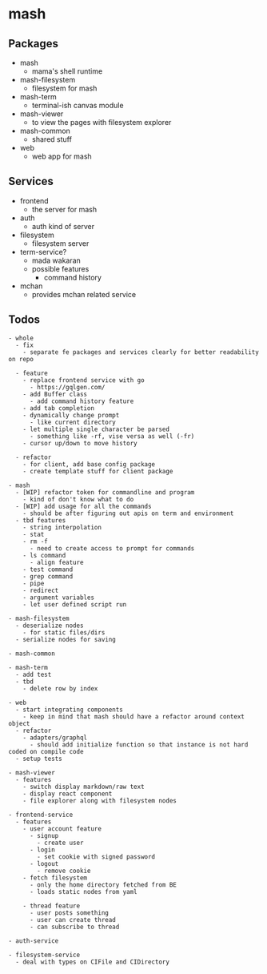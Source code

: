 # mash

## Packages

- mash
  - mama's shell runtime
- mash-filesystem
  - filesystem for mash
- mash-term
  - terminal-ish canvas module
- mash-viewer
  - to view the pages with filesystem explorer
- mash-common
  - shared stuff
- web
  - web app for mash

## Services
- frontend
  - the server for mash
- auth
  - auth kind of server
- filesystem
  - filesystem server
- term-service?
  - mada wakaran
  - possible features
    - command history
- mchan
  - provides mchan related service

## Todos

```
- whole
  - fix
    - separate fe packages and services clearly for better readability on repo

  - feature
    - replace frontend service with go
      - https://gqlgen.com/
    - add Buffer class
      - add command history feature
    - add tab completion
    - dynamically change prompt
      - like current directory
    - let multiple single character be parsed
      - something like -rf, vise versa as well (-fr)
    - cursor up/down to move history

  - refactor
    - for client, add base config package
    - create template stuff for client package

- mash
  - [WIP] refactor token for commandline and program
    - kind of don't know what to do
  - [WIP] add usage for all the commands
    - should be after figuring out apis on term and environment
  - tbd features
    - string interpolation
    - stat
    - rm -f
      - need to create access to prompt for commands
    - ls command
      - align feature
    - test command
    - grep command
    - pipe
    - redirect
    - argument variables
    - let user defined script run

- mash-filesystem
  - deserialize nodes
    - for static files/dirs
  - serialize nodes for saving

- mash-common

- mash-term
  - add test
  - tbd
    - delete row by index

- web
  - start integrating components
    - keep in mind that mash should have a refactor around context object
  - refactor
    - adapters/graphql
      - should add initialize function so that instance is not hard coded on compile code
  - setup tests

- mash-viewer
  - features
    - switch display markdown/raw text
    - display react component
    - file explorer along with filesystem nodes

- frontend-service
  - features
    - user account feature
      - signup
        - create user
      - login
        - set cookie with signed password
      - logout
        - remove cookie
    - fetch filesystem
      - only the home directory fetched from BE
      - loads static nodes from yaml

    - thread feature
      - user posts something
      - user can create thread
      - can subscribe to thread

- auth-service

- filesystem-service
  - deal with types on CIFile and CIDirectory
```
